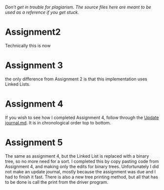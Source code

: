 *Don't get in trouble for plagiarism. The source files here are meant to be used as a reference if you get stuck.*

# Assignment2
Technically this is now

# Assignment 3
the only difference from Assignment 2 is that this
implementation uses Linked Lists.

# Assignment 4
If you wish to see how I completed Assignment 4, follow through the [Update journal.md](https://github.com/ImAmARobot/Assignment2/blob/master/Update%20journal.md). It is in chronological order top to bottom.

# Assignment 5
The same as assignment 4, but the Linked List is replaced with a binary tree, so no more need for a sort. I completed this by copy pasting code from Assignment 4, and making only the edits for binary trees. Unfortunately I did not make an update journal, mostly because the assignment was due and I had to finish it fast. There is also a new tree printing method, but all that has to be done is call the print from the driver program.
